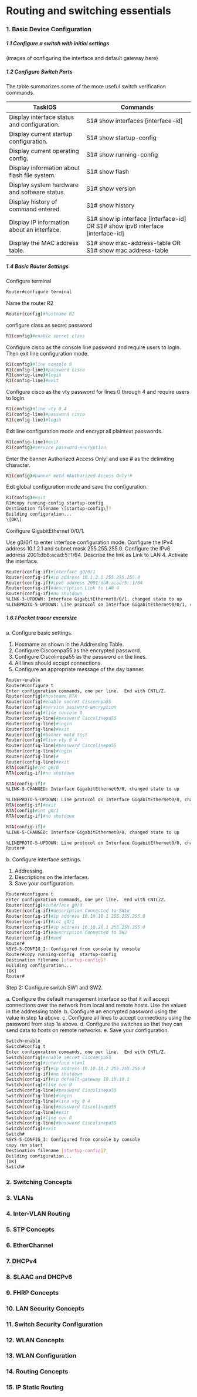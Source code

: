 # Routing and switching essentials
### 1. Basic Device Configuration
##### 1.1  Configure a switch with initial settings
(images of configuring the interface and default gateway here)

##### 1.2 Configure Switch Ports


The table summarizes some of the more useful switch verification commands.

| TaskIOS | Commands |
| ------ | ------- |
| Display interface status and configuration. | S1# show interfaces [interface-id] |
| Display current startup configuration. |S1# show startup-config|
|Display current operating config. | S1# show running-config
|Display information about flash file system. | S1# show flash
|Display system hardware and software status.| S1# show version
|Display history of command entered.| S1# show history |
|Display IP information about an interface. | S1# show ip interface [interface-id] OR S1# show ipv6 interface [interface-id]|
|Display the MAC address table. | S1# show mac-address-table  OR  S1# show mac address-table


##### 1.4 Basic Router Settings

Configure terminal

```sh
Router#configure terminal
```

Name the router R2

```sh
Router(config)#hostname R2
```
configure class as secret password
```sh
R1(config)#enable secret class
```

Configure cisco as the console line password and require users to login. Then exit line configuration mode.
```sh
R1(config)#line console 0
R1(config-line)#password cisco
R1(config-line)#login
R1(config-line)#exit
```

Configure cisco as the vty password for lines 0 through 4 and require users to login.
```sh
R1(config)#line vty 0 4
R1(config-line)#password cisco
R1(config-line)#login
```

Exit line configuration mode and encrypt all plaintext passwords.
```sh
R1(config-line)#exit
R1(config)#service password-encryption
```
Enter the banner Authorized Access Only! and use # as the delimiting character.
```sh
R1(config)#banner motd #Authorized Access Only!#
```
Exit global configuration mode and save the configuration.
```sh
R1(config)#exit
R1#copy running-config startup-config
Destination filename \[startup-config\]?   
Building configuration...  
\[OK\]
```

Configure GigabitEthernet 0/0/1.

Use g0/0/1 to enter interface configuration mode.
Configure the IPv4 address 10.1.2.1 and subnet mask 255.255.255.0.
Configure the IPv6 address 2001:db8:acad:5::1/64.
Describe the link as Link to LAN 4.
Activate the interface.
```sh
Router(config-if)#interface g0/0/1
Router(config-if)#ip address 10.1.2.1 255.255.255.0
Router(config-if)#ipv6 address 2001:db8:acad:5::1/64
Router(config-if)#description Link to LAN 4
Router(config-if)#no shutdown
%LINK-3-UPDOWN: Interface GigabitEthernet0/0/1, changed state to up
%LINEPROTO-5-UPDOWN: Line protocol on Interface GigabitEthernet0/0/1, changed state to up
```
##### 1.6.1 Packet tracer excersize
a.     Configure basic settings.
1)    Hostname as shown in the Addressing Table.
2)    Configure Ciscoenpa55 as the encrypted password.
3)    Configure Ciscolinepa55 as the password on the lines.
4)    All lines should accept connections.
5)    Configure an appropriate message of the day banner.

```sh
Router>enable
Router#configure t
Enter configuration commands, one per line.  End with CNTL/Z.
Router(config)#hostname RTA
Router(config)#enable secret Ciscoenpa55
Router(config)#service password-encryption
Router(config)#line console 0
Router(config-line)#password Ciscolinepa55
Router(config-line)#login
Router(config-line)#exit
Router(config)#banner motd test
Router(config)#line vty 0 4
Router(config-line)#password Ciscolinepa55
Router(config-line)#login
Router(config-line)#
Router(config-line)#exit
RTA(config)#int g0/0
RTA(config-if)#no shutdown

RTA(config-if)#
%LINK-5-CHANGED: Interface GigabitEthernet0/0, changed state to up

%LINEPROTO-5-UPDOWN: Line protocol on Interface GigabitEthernet0/0, changed state to up
RTA(config-if)#exit
RTA(config)#int g0/1
RTA(config-if)#no shutdown

RTA(config-if)#
%LINK-5-CHANGED: Interface GigabitEthernet0/0, changed state to up

%LINEPROTO-5-UPDOWN: Line protocol on Interface GigabitEthernet0/0, changed state to up
Router#
```

b.     Configure interface settings.
1)    Addressing.
2)    Descriptions on the interfaces.
3)    Save your configuration.

```sh
Router#configure t
Enter configuration commands, one per line.  End with CNTL/Z.
Router(config)#interface g0/0
Router(config-if)#description Connected to SW1o
Router(config-if)#ip address 10.10.10.1 255.255.255.0
Router(config-if)#int g0/1
Router(config-if)#ip address 10.10.20.1 255.255.255.0
Router(config-if)#description Connected to SW2
Router(config-if)#end
Router#
%SYS-5-CONFIG_I: Configured from console by console
Router#copy running-config  startup-config 
Destination filename [startup-config]? 
Building configuration...
[OK]
Router#
```
Step 2: Configure switch SW1 and SW2.

 a.     Configure the default management interface so that it will accept connections over the network from local and remote hosts. Use the values in the addressing table.
b.     Configure an encrypted password using the value in step 1a above.
c.     Configure all lines to accept connections using the password from step 1a above.
d.     Configure the switches so that they can send data to hosts on remote networks.
e.     Save your configuration.

```sh
Switch>enable
Switch#config t
Enter configuration commands, one per line.  End with CNTL/Z.
Switch(config)#enable secret Ciscoenpa55
Switch(config)#interface vlan1
Switch(config-if)#ip address 10.10.10.2 255.255.255.0
Switch(config-if)#no shutdown
Switch(config-if)#ip default-gateway 10.10.10.1
Switch(config)#line con 0
Switch(config-line)#password Ciscolinepa55
Switch(config-line)#login
Switch(config-line)#line vty 0 4
Switch(config-line)#password Ciscolinepa55
Switch(config-line)#exit
Switch(config)#line con 0
Switch(config-line)#password Ciscolinepa55
Switch(config)#exit
Switch#
%SYS-5-CONFIG_I: Configured from console by console
copy run start
Destination filename [startup-config]? 
Building configuration...
[OK]
Switch#
```



### 2. Switching Concepts
### 3. VLANs
### 4. Inter-VLAN Routing
### 5. STP Concepts
### 6. EtherChannel
### 7. DHCPv4
### 8. SLAAC and DHCPv6
### 9. FHRP Concepts
### 10. LAN Security Concepts
### 11. Switch Security Configuration
### 12. WLAN Concepts
### 13. WLAN Configuration
### 14. Routing Concepts
### 15. IP Static Routing


